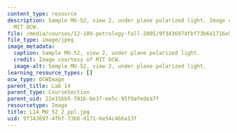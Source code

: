 ```yaml
---
content_type: resource
description: Sample MU-52, view 2, under plane polarized light. Image courtesy of
  MIT OCW.
file: /media/courses/12-109-petrology-fall-2005/9f3436974fbf73b6d1716e54c466a13f_L14_MU_52_2_ppl.jpg
file_type: image/jpeg
image_metadata:
  caption: Sample MU-52, view 2, under plane polarized light.
  credit: Image courtesy of MIT OCW.
  image-alt: Sample MU-52, view 2, under plane polarized light.
learning_resource_types: []
ocw_type: OCWImage
parent_title: Lab 14
parent_type: CourseSection
parent_uid: 22e15bb5-701b-be37-ee5c-95f9afedea7f
resourcetype: Image
title: L14_MU_52_2_ppl.jpg
uid: 9f343697-4fbf-73b6-d171-6e54c466a13f
---
```


